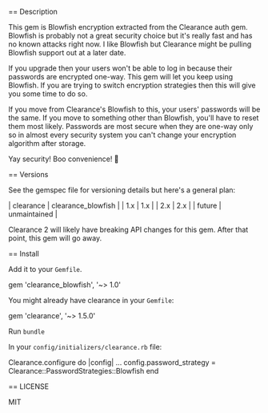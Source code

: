 == Description

This gem is Blowfish encryption extracted from the Clearance auth gem.  Blowfish is probably
not a great security choice but it's really fast and has no known attacks right now.
I like Blowfish but Clearance might be pulling Blowfish support out at a later date.

If you upgrade then your users won't be able to log in because their passwords
are encrypted one-way.  This gem will let you keep using Blowfish.  If you are trying
to switch encryption strategies then this will give you some time to do so.

If you move from Clearance's Blowfish to this, your users' passwords will be the same.
If you move to something other than Blowfish, you'll have to reset them most likely.
Passwords are most secure when they are one-way only so in almost every security
system you can't change your encryption algorithm after storage.

Yay security!  Boo convenience!  :cake:

== Versions

See the gemspec file for versioning details but here's a general plan:

  | clearance | clearance_blowfish |
  | 1.x       | 1.x                |
  | 2.x       | 2.x                |
  | future    | unmaintained       |

Clearance 2 will likely have breaking API changes for this gem.  After that point,
this gem will go away.


== Install

Add it to your `Gemfile`.

  gem 'clearance_blowfish', '~> 1.0'

You might already have clearance in your `Gemfile`:

  gem 'clearance', '~> 1.5.0'

Run `bundle`

In your `config/initializers/clearance.rb` file:

  Clearance.configure do |config|
    ...
    config.password_strategy = Clearance::PasswordStrategies::Blowfish
  end


== LICENSE

MIT

